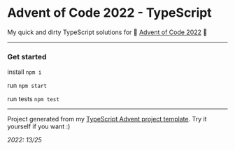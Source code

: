 # Advent of Code 2022 - TypeScript

My quick and dirty TypeScript solutions for 🎄 [Advent of Code 2022](https://adventofcode.com/2022) 🎄

---

### Get started

install
`npm i`

run
`npm start`

run tests
`npm test`

---

Project generated from my [TypeScript Advent project template](https://github.com/neon-inkblast/AdvenTS). Try it yourself if you want :)

_2022: 13/25_
